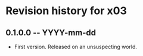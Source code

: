 # Revision history for x03

## 0.1.0.0 -- YYYY-mm-dd

* First version. Released on an unsuspecting world.
